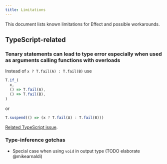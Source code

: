 ```yaml
---
title: Limitations
---
```


This document lists known limitations for Effect and possible workarounds.

## TypeScript-related

### Tenary statements can lead to type error especially when used as arguments calling functions with overloads

Instead of `x ? T.fail(A) : T.fail(B)` use

```ts
T.if_(
  x,
  () => T.fail(A),
  () => T.fail(B),
)
```

or

```ts
T.suspend(() => (x ? T.fail(A) : T.fail(B)))
```

[Related TypeScript issue](https://github.com/microsoft/TypeScript/issues/40665).


### Type-inference gotchas

- Special case when using `void` in output type (TODO elaborate @mikearnaldi)

